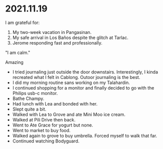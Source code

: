 # 2021.11.19

I am grateful for:

1. My two-week vacation in Pangasinan.
2. My safe arrival in Los Baños despite the glitch at Tarlac.
3. Jerome responding fast and professionally.

"I am calm."

Amazing

- I tried journaling just outside the door downstairs. Interestingly, I kinda recreated what I felt in Cablong. Outoor journaling is the best.
- I did my morning routine sans working on my Talahardin.
- I continued shopping for a monitor and finally decided to go with the Philips usb-c monitor.
- Bathe Champy.
- Had lunch with Lea and bonded with her.
- Slept quite a bit.
- Walked with Lea to Grove and ate Mini Moo ice cream.
- Walked at Pili Drive then back.
- Went to Ate Grace for yogurt but none.
- Went to market to buy food.
- Walked again to grove to buy umbrella. Forced myself to walk that far.
- Continued watching Bodyguard.

